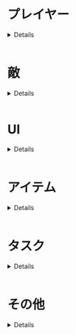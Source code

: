 # プレイヤー
<details>

## デフォルトキーコンフィグ
|行動|キー|
|-|-|
|移動|W A S D|
|走り|LShift|
|エコーロケーション|左クリック|
|アクション|E|
|メニュー|Escape(esc)|

## 目次
- [歩き](/Specifications/Player/Walk.md)
- [走り](/Specifications/Player/Dash.md)
- [視点操作](/Specifications/Player/View.md)
- [アクション](/Specifications/Player/Action.md)
- [手の動作](/Specifications/Player/Hand.md)
- [エコー](/Specifications/Player/Echo.md)

## デバッグ
デバッグウィンドウはオブジェクト選択中に表示する
|項目|表示場所|表示条件|表示形式|
|-|-|-|-|
|プレイヤーの現在速度|デバッグウィンドウ|選択中常に|{速度パラメータ}m/s|
|ダッシュ無制限化|デバッグウィンドウ|選択中常に|チェックボックス(デフォルト無効)|
|本来ならダッシュ可能か|デバッグウィンドウ|ダッシュ無制限が有効時|true \| false|
|本来のスタミナ消費量|デバッグウィンドウ|ダッシュ無制限が有効時|{スタミナパラメータ}|

</details>
<br/>

# 敵
<details>

## 概要
通常は特定のポイントを徘徊し、音を感じたらそこへ向かう。
プレイヤーの脅威となる存在

## 目次
- [通常時AI](/Specifications/Enemy/DefaultAI.md)
- [追跡時AI](/Specifications/Enemy/trackingAI.md)

## デバッグ
デバッグウィンドウはオブジェクト選択中に表示する
|項目|表示場所|表示条件|表示形式|
|-|-|-|-|
|敵の現在速度|デバッグウィンドウ|選択中常に|{速度パラメータ}m/s|
|待機中の時間|デバッグウィンドウ|選択中常に|移動中 \| {待機時間}s|
|現在の状態|デバッグウィンドウ|選択中常に|通常 \| 追跡|
|シーンビューにギズモを表示|デバッグウィンドウ|選択中常に|チェックボックス(デフォルト有効)|
|目的地|シーンビュー|オブジェクト選択中 & ギズモを表示項目が有効|1m程度のsphereギズモ(青)|
|敵自身と目的地を繋ぐ線|シーンビュー|オブジェクト選択中 & ギズモを表示項目が有効|lineギズモ(黄)|

</details>
<br/>

# UI
<details>

## 概要
ユーザーへの情報を視覚的に伝える。アクション時や照準、メニュー画面など。

## 目次
### メニューUI
- [メニュー画面](/Specifications/UI/MenuUI/MenuDisplay.md)
  - [ゲームに戻る](/Specifications/UI/MenuUI/ReturnGame.md)
  - [リスタート](/Specifications/UI/MenuUI/ReStart.md)
  - [オプション](/Specifications/UI/MenuUI/Option.md)
  - [タイトルに戻る](/Specifications/UI/MenuUI/ReturnTitle.md)

### プレイヤーUI
- [ダッシュゲージ](/Specifications/UI/PlayerUI/DashGage.md)
- [アクションガイド](/Specifications/UI/PlayerUI/ActionGuide.md)
- [照準](/Specifications/UI/PlayerUI/CrossHair.md)

</details>
<br/>

# アイテム
<details>

## 概要
ステージ内には**拾うことができる**オブジェクトが存在する。
使用用途については、誘導に使うものやギミックのクリアに必要なものなど様々。

### 目次
 - [アイテムを拾う](/Specifications/Item/PickUpItem.md)
 - [投擲物](/Specifications/Item/ThrowingObject.md)

</details>
<br/>

# タスク
<details>

## 概要
ゲームのクリアに必要なタスク。これをクリアすることでゲートが開き先に進めるようになる。
基本的にすでにギミックの役割を終えたものにはアクション出来なくすること。
なお、タスクの種類はステージによって異なる。内容は以下を参照。

### 目次
 - [タスク１:フィット](/Specifications/Task/Task1_Fit.md)
 - [タスク２:ターン](/Specifications/Task/Task2_Turn.md)

</details>
<br/>

# その他
<details>

### 目次
 - [セーブとロード](/Specifications/Save&Load.md)

</details>
<br/>